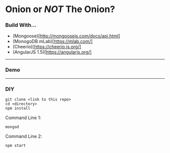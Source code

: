 # Onion or *NOT* The Onion?

### Build With...
- (Mongoose)[http://mongoosejs.com/docs/api.html]
- (MonogoDB mLab)[https://mlab.com/]
- (Cheerio)[https://cheerio.js.org/]
- (AngularJS 1.5)[https://angularjs.org/]

---

### Demo


---

### DIY

```
git clone <link to this repo>
cd <directory>
npm install
```

Command Line 1:
```
mongod
```

Command Line 2:
```
npm start
```